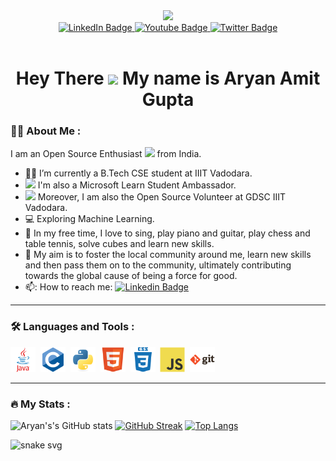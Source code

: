 <div id="header" align="center">
  <img src="https://media.giphy.com/media/du3J3cXyzhj75IOgvA/giphy.gif" width="100"/>
</div>

<div id="badges" align="center">
  <a href="https://www.linkedin.com/in/aryan-gupta-334650227/">
    <img src="https://img.shields.io/badge/LinkedIn-blue?style=for-the-badge&logo=linkedin&logoColor=white" alt="LinkedIn Badge"/>
  </a>
  <a href="https://www.youtube.com/channel/UCer-7AQW8RcKOFILeP_usvA">
    <img src="https://img.shields.io/badge/YouTube-red?style=for-the-badge&logo=youtube&logoColor=white" alt="Youtube Badge"/>
  </a>
  <a href="https://twitter.com/Aryanonyahoo">
    <img src="https://img.shields.io/badge/Twitter-blue?style=for-the-badge&logo=twitter&logoColor=white" alt="Twitter Badge"/>
  </a>
</div>

<div id="profileviews" align="center">
  <img src="https://komarev.com/ghpvc/?username=aryanargupta&style=flat-square&color=blue" alt=""/>
</div>

<div id="hi" align="center">                                                                                                 
  <h1>
    Hey There
    <img src="https://media.giphy.com/media/hvRJCLFzcasrR4ia7z/giphy.gif" width="30px"/>
    My name is Aryan Amit Gupta
  </h1>
</div>

<!--
**aryanargupta/aryanargupta** is a ✨ _special_ ✨ repository because its `README.md` (this file) appears on your GitHub profile.

Here are some ideas to get you started:

- 🔭 I’m currently working on ...
- 🌱 I’m currently learning ...
- 👯 I’m looking to collaborate on ...
- 🤔 I’m looking for help with ...
- 💬 Ask me about ...
- 📫 How to reach me: ...
- 😄 Pronouns: ...
- ⚡ Fun fact: ...
-->



### :man_technologist: About Me :

I am an Open Source Enthusiast <img src="https://media.giphy.com/media/WUlplcMpOCEmTGBtBW/giphy.gif" width="30"> from India.
- :man_student: I’m currently a B.Tech CSE student at IIIT Vadodara.
- <img src="https://media.giphy.com/media/eLdb3yQmrpHoRmqCWR/giphy.gif" width="30"> I'm also a Microsoft Learn Student Ambassador.
- <img src="https://media.giphy.com/media/TK4yMeRswlKWA/giphy.gif" width="30"> Moreover, I am also the Open Source Volunteer at GDSC IIIT Vadodara.
- 💻 Exploring Machine Learning.
- 💙 In my free time, I love to sing, play piano and guitar, play chess and table tennis, solve cubes and learn new skills.
- 🏹 My aim is to foster the local community around me, learn new skills and then pass them on to the community, ultimately contributing towards the global cause of being a force for good.
- 📫: How to reach me: [![Linkedin Badge](https://img.shields.io/badge/-Aryan-blue?style=flat&logo=Linkedin&logoColor=white)](https://www.linkedin.com/in/aryan-gupta-334650227/)


---

### :hammer_and_wrench: Languages and Tools :

<div>
  <img src="https://github.com/devicons/devicon/blob/master/icons/java/java-original-wordmark.svg" title="Java" alt="Java" width="40" height="40"/>&nbsp;
  <img src="https://github.com/devicons/devicon/blob/master/icons/c/c-original.svg" title="C" alt="C" width="40" height="40"/>&nbsp;
  <img src="https://github.com/devicons/devicon/blob/master/icons/python/python-original.svg" title="Python" alt="Python" width="40" height="40"/>&nbsp;
  <img src="https://github.com/devicons/devicon/blob/master/icons/html5/html5-original.svg" title="HTML5" alt="HTML" width="40" height="40"/>&nbsp;
  <img src="https://github.com/devicons/devicon/blob/master/icons/css3/css3-plain-wordmark.svg"  title="CSS3" alt="CSS" width="40" height="40"/>&nbsp;
  <img src="https://github.com/devicons/devicon/blob/master/icons/javascript/javascript-original.svg" title="JavaScript" alt="JavaScript" width="40" height="40"/>&nbsp;
  <img src="https://github.com/devicons/devicon/blob/master/icons/git/git-original-wordmark.svg" title="Git" **alt="Git" width="40" height="40"/>
</div>


---

### :fire: My Stats :

![Aryan's's GitHub stats](https://github-readme-stats.vercel.app/api?username=aryanargupta&show_icons=true&theme=dark) 
[![GitHub Streak](http://github-readme-streak-stats.herokuapp.com?user=aryanargupta&theme=dark&background=000000)](https://git.io/streak-stats) 
[![Top Langs](https://github-readme-stats.vercel.app/api/top-langs/?username=aryanargupta&layout=compact&theme=vision-friendly-dark)](https://github.com/anuraghazra/github-readme-stats)

![snake svg](https://github.com/aryanargupta/aryanargupta/blob/output/github-contribution-grid-snake.svg)
